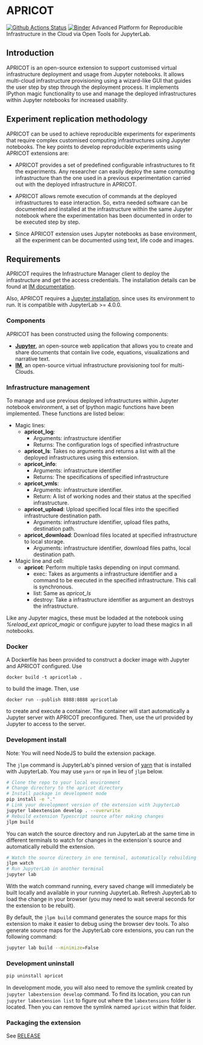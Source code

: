 # APRICOT

[![Github Actions Status](https://github.com/grycap/apricotlab/workflows/Build/badge.svg)](https://github.com/grycap/apricotlab/actions/workflows/build.yml)
[![Binder](https://mybinder.org/badge_logo.svg)](https://mybinder.org/v2/gh/grycap/apricotlab/main?urlpath=lab)
Advanced Platform for Reproducible Infrastructure in the Cloud via Open Tools for JupyterLab.

## Introduction

APRICOT is an open-source extension to support customised virtual infrastructure deployment and usage from Jupyter notebooks. It allows multi-cloud infrastructure provisioning using a wizard-like GUI that guides the user step by step through the deployment process. It implements IPython magic functionality to use and manage the deployed infrastructures within Jupyter notebooks for increased usability.

## Experiment replication methodology

APRICOT can be used to achieve reproducible experiments for experiments that require complex customised computing infrastructures using Jupyter notebooks. The key points to develop reproducible experiments using APRICOT extensions are:

- APRICOT provides a set of predefined configurable infrastructures to fit the experiments. Any researcher can easily deploy the same computing infrastructure than the one used in a previous experimentation carried out with the deployed infrastructure in APRICOT.

- APRICOT allows remote execution of commands at the deployed infrastructures to ease interaction. So, extra needed software can be documented and installed at the infrastructure within the same Jupyter notebook where the experimentation has been documented in order to be executed step by step.

- Since APRICOT extension uses Jupyter notebooks as base environment, all the experiment can be documented using text, life code and images.

## Requirements

APRICOT requires the Infrastructure Manager client to deploy the infrastructure and get the access credentials. The installation details can be found at [IM documentation](https://imdocs.readthedocs.io/en/devel/gstarted.html).

Also, APRICOT requires a [Jupyter installation](https://jupyter.org/install), since uses its environment to run. It is compatible with JupyterLab >= 4.0.0.

### Components

APRICOT has been constructed using the following components:

- [**Jupyter**](https://jupyter.org/), an open-source web application that allows you to create and share documents that contain live code, equations, visualizations and narrative text.
- [**IM**](https://www.grycap.upv.es/im/index.php), an open-source virtual infrastructure provisioning tool for multi-Clouds.

### Infrastructure management

To manage and use previous deployed infrastructures within Jupyter notebook environment, a set of Ipython magic functions have been implemented. These functions are listed below:

- Magic lines:
  - **apricot_log**:
    - Arguments: infrastructure identifier
    - Returns: The configuration logs of specified infrastructure
  - **apricot_ls**: Takes no arguments and returns a list with all the deployed infrastructures using this extension.
  - **apricot_info**:
    - Arguments: infrastructure identifier
    - Returns: The specifications of specified infrastructure
  - **apricot_vmls**:
    - Arguments: infrastructure identifier.
    - Return: A list of working nodes and their status at the specified infrastructure.
  - **apricot_upload**: Upload specified local files into the specified infrastructure destination path.
    - Arguments: infrastructure identifier, upload files paths, destination path.
  - **apricot_download**: Download files located at specified infrastructure to local storage.
    - Arguments: infrastructure identifier, download files paths, local destination path.
- Magic line and cell:
  - **apricot**: Perform multiple tasks depending on input command.
    - exec: Takes as arguments a infrastructure identifier and a command to be executed in the specified infrastructure. This call is synchronous.
    - list: Same as _apricot_ls_
    - destroy: Take a infrastructure identifier as argument an destroys the infrastructure.

Like any Jupyter magics, these must be lodaded at the notebook using _%reload_ext apricot_magic_ or configure jupyter to load these magics in all notebooks.

### Docker

A Dockerfile has been provided to construct a docker image with Jupyter and APRICOT configured. Use

`docker build -t apricotlab .`

to build the image. Then, use

`docker run --publish 8888:8888 apricotlab`

to create and execute a container. The container will start automatically a Jupyter server with APRICOT preconfigured. Then, use the url provided by Jupyter to access to the server.

### Development install

Note: You will need NodeJS to build the extension package.

The `jlpm` command is JupyterLab's pinned version of
[yarn](https://yarnpkg.com/) that is installed with JupyterLab. You may use
`yarn` or `npm` in lieu of `jlpm` below.

```bash
# Clone the repo to your local environment
# Change directory to the apricot directory
# Install package in development mode
pip install -e "."
# Link your development version of the extension with JupyterLab
jupyter labextension develop . --overwrite
# Rebuild extension Typescript source after making changes
jlpm build
```

You can watch the source directory and run JupyterLab at the same time in different terminals to watch for changes in the extension's source and automatically rebuild the extension.

```bash
# Watch the source directory in one terminal, automatically rebuilding when needed
jlpm watch
# Run JupyterLab in another terminal
jupyter lab
```

With the watch command running, every saved change will immediately be built locally and available in your running JupyterLab. Refresh JupyterLab to load the change in your browser (you may need to wait several seconds for the extension to be rebuilt).

By default, the `jlpm build` command generates the source maps for this extension to make it easier to debug using the browser dev tools. To also generate source maps for the JupyterLab core extensions, you can run the following command:

```bash
jupyter lab build --minimize=False
```

### Development uninstall

```bash
pip uninstall apricot
```

In development mode, you will also need to remove the symlink created by `jupyter labextension develop`
command. To find its location, you can run `jupyter labextension list` to figure out where the `labextensions`
folder is located. Then you can remove the symlink named `apricot` within that folder.

### Packaging the extension

See [RELEASE](RELEASE.md)
